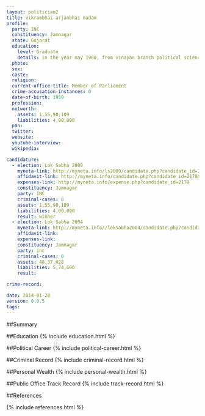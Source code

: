 ```yaml
---
layout: politician2
title: vikrambhai arjanbhai madam
profile: 
  party: INC
  constituency: Jamnagar
  state: Gujarat
  education: 
    level: Graduate
    details: in the year may 1980, from vinayan branch political science ,dkv college ,saurashrtra university
  photo: 
  sex: 
  caste: 
  religion: 
  current-office-title: Member of Parliament
  crime-accusation-instances: 0
  date-of-birth: 1959
  profession: 
  networth: 
    assets: 1,55,90,109
    liabilities: 4,00,000
  pan: 
  twitter: 
  website: 
  youtube-interview: 
  wikipedia: 

candidature: 
  - election: Lok Sabha 2009
    myneta-link: http://myneta.info/ls2009/candidate.php?candidate_id=2178
    affidavit-link: http://myneta.info/candidate.php?candidate_id=2178&scan=original
    expenses-link: http://myneta.info/expense.php?candidate_id=2178
    constituency: Jamnagar 
    party: INC
    criminal-cases: 0
    assets: 1,55,90,109
    liabilities: 4,00,000
    result: winner 
  - election: Lok Sabha 2004
    myneta-link: http://myneta.info//loksabha2004/candidate.php?candidate_id=1115
    affidavit-link: 
    expenses-link: 
    constituency: Jamnagar 
    party: inc
    criminal-cases: 0
    assets: 48,37,028
    liabilities: 5,74,600
    result:  

crime-record: 

date: 2014-01-28
version: 0.0.5
tags: 
---
```

##Summary


##Education
{% include education.html %}


##Political Career
{% include political-career.html %}


##Criminal Record
{% include criminal-record.html %}


##Personal Wealth
{% include personal-wealth.html %}


##Public Office Track Record
{% include track-record.html %}


##References


{% include references.html %}
